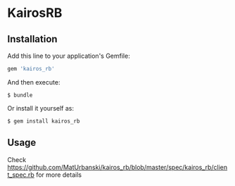 # KairosRB


## Installation

Add this line to your application's Gemfile:

```ruby
gem 'kairos_rb'
```

And then execute:

    $ bundle

Or install it yourself as:

    $ gem install kairos_rb

## Usage

Check https://github.com/MatUrbanski/kairos_rb/blob/master/spec/kairos_rb/client_spec.rb for more details


